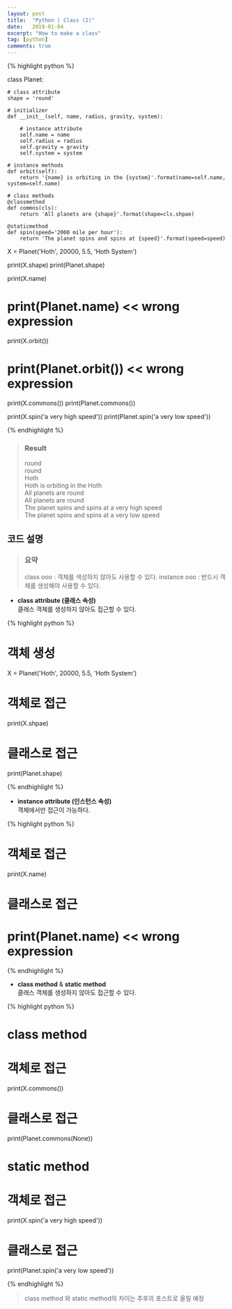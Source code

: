 ```yaml
---
layout: post
title:  "Python | Class (2)"
date:   2019-01-04
excerpt: "How to make a class"
tag: [python]
comments: true
---
```


{% highlight python %}

class Planet:
    
    # class attribute
    shape = 'round'
    
    # initializer
    def __init__(self, name, radius, gravity, system):
    
        # instance attribute
        self.name = name
        self.radius = radius
        self.gravity = gravity
        self.system = system
        
    # instance methods
    def orbit(self):
        return '{name} is orbiting in the {system}'.format(name=self.name, system=self.name)
        
    # class methods
    @classmethod
    def commns(cls):
        return 'All planets are {shape}'.format(shape=cls.shpae)
        
    @staticmethod
    def spin(speed='2000 mile per hour'):
        return 'The planet spins and spins at {speed}'.format(speed=speed)
        
X = Planet('Hoth', 20000, 5.5, 'Hoth System')

print(X.shape)
print(Planet.shape)

print(X.name)
# print(Planet.name) << wrong expression

print(X.orbit())
# print(Planet.orbit()) << wrong expression

print(X.commons())
print(Planet.commons())

print(X.spin('a very high speed'))
print(Planet.spin('a very low speed'))

{% endhighlight %}

> ### Result  
> round  
> round  
> Hoth  
> Hoth is orbiting in the Hoth  
> All planets are round  
> All planets are round  
> The planet spins and spins at a very high speed  
> The planet spins and spins at a very low speed  
  
  
## 코드 설명

> ### 요약  
> class ooo : 객체를 색성하지 않아도 사용할 수 있다.
> instance ooo : 반드시 객체를 생성해야 사용할 수 있다.
  
  
* __class attribute (클래스 속성)__  
클래스 객체를 생성하지 않아도 접근할 수 있다.

{% highlight python %}

# 객체 생성
X = Planet('Hoth', 20000, 5.5, 'Hoth System') 

# 객체로 접근
print(X.shpae)

# 클래스로 접근
print(Planet.shape)

{% endhighlight %}
  
  
* __instance attribute (인스턴스 속성)__  
객체에서만 접근이 가능하다.

{% highlight python %}

# 객체로 접근
print(X.name)

# 클래스로 접근
# print(Planet.name) << wrong expression

{% endhighlight %}
  
  
* __class method__ & __static method__  
클래스 객체를 생성하지 않아도 접근할 수 있다.

{% highlight python %}

# class method
# 객체로 접근
print(X.commons())

# 클래스로 접근
print(Planet.commons(None))

# static method
# 객체로 접근
print(X.spin('a very high speed'))

# 클래스로 접근
print(Planet.spin('a very low speed'))

{% endhighlight %}
  
> class method 와 static method의 차이는 추후의 포스트로 올릴 예정

